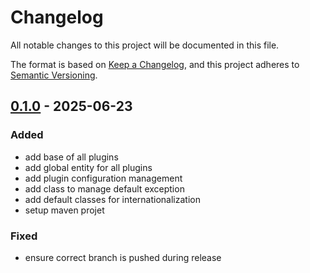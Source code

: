 # Changelog

All notable changes to this project will be documented in this file.

The format is based on [Keep a Changelog](https://keepachangelog.com/en/1.1.0/),
and this project adheres to [Semantic Versioning](https://semver.org/spec/v2.0.0.html).

## [0.1.0] - 2025-06-23

### Added

- add base of all plugins
- add global entity for all plugins
- add plugin configuration management
- add class to manage default exception
- add default classes for internationalization
- setup maven projet

### Fixed

- ensure correct branch is pushed during release


[0.1.0]: https://oauth2@ci.linagora.com/linagora/lrs/LinID/linid-dm-v2/dm-api-core.git/releases/tag/v0.1.0
